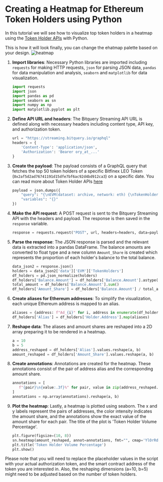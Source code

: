 # Creating a Heatmap for Ethereum Token Holders using Python

In this tutorial we will see how to visualize top token holders in a heatmap using the [Token Holder APIs](https://docs.bitquery.io/docs/examples/token-holders/token-holder-api/) with Python.

This is how it will look finally, you can change the ehatmap palette based on your design.
![heatmap](/img/ApplicationExamples/heatmap.png)

1. **Import libraries**: Necessary Python libraries are imported including `requests` for making HTTP requests, `json` for parsing JSON data, `pandas` for data manipulation and analysis, `seaborn` and `matplotlib` for data visualization.

   ```python
   import requests
   import json
   import pandas as pd
   import seaborn as sn
   import numpy as np
   import matplotlib.pyplot as plt
   ```

2. **Define API URL and headers**: The Bitquery Streaming API URL is defined along with necessary headers including content type, API key, and authorization token.

   ```python
   url = "https://streaming.bitquery.io/graphql"
   headers = {
       'Content-Type': 'application/json',
       'Authorization': 'Bearer ory_at_...'
   }
   ```

3. **Create the payload**: The payload consists of a GraphQL query that fetches the top 50 token holders of a specific Bitfinex LEO Token (`0x2af5d2ad76741191d15dfe7bf6ac92d4bd912ca3`) on a specific date. You can read more about Token Holder APIs [here](https://docs.bitquery.io/docs/examples/token-holders/token-holder-api/)

   ```python
   payload = json.dumps({
       "query": "{\nEVM(dataset: archive, network: eth) {\nTokenHolders(\ndate: \"2024-02-01\"\ntokenSmartContract: \"0x2af5d2ad76741191d15dfe7bf6ac92d4bd912ca3\"\nlimit: {count: 50}\norderBy: {descending: Balance_Amount}\n) {\nHolder {\nAddress\n}\nBalance {\nAmount\n}\n}\n}\n}\n",
       "variables": "{}"
   })
   ```

4. **Make the API request**: A POST request is sent to the Bitquery Streaming API with the headers and payload. The response is then saved in the `response` variable.

   ```python
   response = requests.request("POST", url, headers=headers, data=payload)
   ```

5. **Parse the response**: The JSON response is parsed and the relevant data is extracted into a pandas DataFrame. The balance amounts are converted to float type and a new column `Amount_Share` is created which represents the proportion of each holder's balance to the total balance.

   ```python
   data_json2 = response.json()
   holders = data_json2['data']['EVM']['TokenHolders']
   df_holders = pd.json_normalize(holders)
   df_holders['Balance.Amount'] = df_holders['Balance.Amount'].astype(float)
   total_amount = df_holders['Balance.Amount'].sum()
   df_holders['Amount_Share'] = df_holders['Balance.Amount'] / total_amount * 100
   ```

6. **Create aliases for Ethereum addresses**: To simplify the visualization, each unique Ethereum address is mapped to an alias.

   ```python
   aliases = {address: f"Ad_{i}" for i, address in enumerate(df_holders['Holder.Address'].unique())}
   df_holders['Alias'] = df_holders['Holder.Address'].map(aliases)
   ```

7. **Reshape data**: The aliases and amount shares are reshaped into a 2D array preparing it to be rendered in a heatmap.

   ```python
   a = 10
   b = 5
   address_reshaped = df_holders['Alias'].values.reshape(a, b)
   amount_reshaped = df_holders['Amount_Share'].values.reshape(a, b)
   ```

8. **Create annotations**: Annotations are created for the heatmap. These annotations consist of the pair of address alias and the corresponding amount share.

   ```python
   annotations = [
      f"{pair}\n{value:.3f}%" for pair, value in zip(address_reshaped.flatten(), amount_reshaped.flatten())
   ]
   annotations = np.array(annotations).reshape(a, b)
   ```

9. **Plot the heatmap**: Lastly, a heatmap is plotted using seaborn. The x and y labels represent the pairs of addresses, the color intensity indicates the amount share, and the annotations show the exact value of the amount share for each pair. The title of the plot is 'Token Holder Volume Percentage'.

   ```python
   plt.figure(figsize=(10, 8))
   sn.heatmap(amount_reshaped, annot=annotations, fmt="", cmap='YlOrRd', cbar_kws={'label': 'Holder Volume %'})
   plt.title('Token Holder Volume Percentage')
   plt.show()
   ```

Please note that you will need to replace the placeholder values in the script with your actual authorization token, and the smart contract address of the token you are interested in. Also, the reshaping dimensions (a=10, b=5) might need to be adjusted based on the number of token holders.

